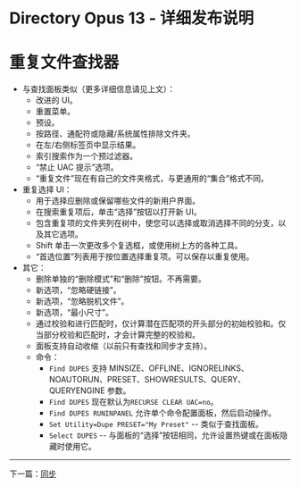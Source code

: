 # Directory Opus 13 - 详细发布说明

# 重复文件查找器

- 与查找面板类似（更多详细信息请见上文）：
  - 改进的 UI。
  - 重置菜单。
  - 预设。
  - 按路径、通配符或隐藏/系统属性排除文件夹。
  - 在左/右侧标签页中显示结果。
  - 索引搜索作为一个预过滤器。
  - “禁止 UAC 提示”选项。
  - “重复文件”现在有自己的文件夹格式，与更通用的“集合”格式不同。
- 重复选择 UI：
  - 用于选择应删除或保留哪些文件的新用户界面。
  - 在搜索重复项后，单击“选择”按钮以打开新 UI。
  - 包含重复项的文件夹列在树中，使您可以选择或取消选择不同的分支，以及其它选项。
  - Shift 单击一次更改多个复选框，或使用树上方的各种工具。
  - “首选位置”列表用于按位置选择重复项。可以保存以重复使用。
- 其它：
  - 删除单独的“删除模式”和“删除”按钮。不再需要。
  - 新选项，“忽略硬链接”。
  - 新选项，“忽略脱机文件”。
  - 新选项，“最小尺寸”。
  - 通过校验和进行匹配时，仅计算潜在匹配项的开头部分的初始校验和。仅当部分校验和匹配时，才会计算完整的校验和。
  - 面板支持自动收缩（以前只有查找和同步才支持）。
  - 命令：
    - `Find DUPES` 支持 MINSIZE、OFFLINE、IGNORELINKS、NOAUTORUN、PRESET、SHOWRESULTS、QUERY、QUERYENGINE 参数。
    - `Find DUPES` 现在默认为`RECURSE CLEAR UAC=no`。
    - `Find DUPES RUNINPANEL` 允许单个命令配置面板，然后启动操作。
    - `Set Utility=Dupe PRESET="My Preset"` -- 类似于查找面板。
    - `Select DUPES` -- 与面板的“选择”按钮相同，允许设置热键或在面板隐藏时使用它。

------------------------------------------------------------------------

下一篇：[同步](/Manual/release_history/opus13_detailed/synchronize.zh.md)